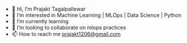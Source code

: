- 👋 Hi, I’m Prajakt Tagalpallewar
- 👀 I’m interested in Machine Learning | MLOps | Data Science | Python
- 🌱 I’m currently learning 
- 💞️ I’m looking to collaborate on mlops practices
- 📫 How to reach me prajakt1206@gmail.com

<!---
prajakt1206/prajakt1206 is a ✨ special ✨ repository because its `README.md` (this file) appears on your GitHub profile.
You can click the Preview link to take a look at your changes.
--->
